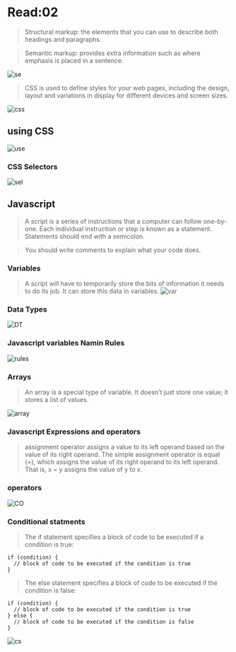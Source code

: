 # Read:02

>Structural markup: the elements that you can use to describe both headings and paragraphs.


>Semantic markup: provides extra information such as where emphasis is placed in a sentence.

![se](https://image.slidesharecdn.com/html5tutorialforbeginners-140117032126-phpapp01/95/html5-tutorial-for-beginners-44-638.jpg?cb=1389928989)

> CSS is used to define styles for your web pages, including the design, layout and variations in display for different devices and screen sizes.

![css](https://lh3.googleusercontent.com/proxy/evFh1yeHoznlllK0onSJVyLLQPzAXLyB3M6nu3Y8hiEdWzqDFrEO3-qCwkAccG1-k3Wmkr4OcFYSetZegmCGXDIqKxc4WMpUDvZYl5HzyD3-a1niv4N98qLpHmM)

## using CSS

![use](https://www.bitdegree.org/learn/storage/media/images/8c4493d3-110c-4a95-8b70-7626ce2d2f4e.jpg)

### CSS Selectors
![sel](vhttps://i.pinimg.com/originals/bc/97/96/bc97965579512f8a6d2303934f599c65.png)

## Javascript
> A script is a series of instructions that a computer can follow one-by-one. Each individual instruction or step is known as a statement. Statements should end with a semicolon.

>You should write comments to explain what your code does.

### Variables

>A script will have to temporarily store the bits of information it
needs to do its job. It can store this data in variables.
![var](https://miro.medium.com/max/734/1*IKWdLy1iqPGcVgaYZDlhvg.png)

### Data Types

![DT](https://www.supinfo.com/articles/resources/231580/5418/1.png)

### Javascript variables Namin Rules

![rules](
    https://www.google.com/url?sa=i&url=https%3A%2F%2Fslideplayer.com%2Fslide%2F10568090%2F&psig=AOvVaw1VYVBQ43dKXYeZG4L4RxKB&ust=1588458195462000&source=images&cd=vfe&ved=0CAIQjRxqFwoTCKCg_obak-kCFQAAAAAdAAAAABAK)

### Arrays

> An array is a special type of variable. It doesn't just store one value; it stores a list of values.

![array](https://image.slidesharecdn.com/oojs-1229037721986393-1/95/beginning-objectoriented-javascript-18-728.jpg?cb=1229139637)

### Javascript Expressions and operators

>assignment operator assigns a value to its left operand based on the value of its right operand. The simple assignment operator is equal (=), which assigns the value of its right operand to its left operand. That is, x = y assigns the value of y to x.

### operators

![CO](https://lh3.googleusercontent.com/proxy/7b4yVjsOoEW0bXhzJPPXZtLFQwmX_iXzyyJ4wCqLAOpJht-IdqyeN8HuEMYOjGxaalhxdV3YvF-_sL58kwpaaR60AulyzXBAO9K7L3Xd)

### Conditional statments
> The if statement specifies a block of code to be executed if a condition is true:

~~~~
if (condition) {
  // block of code to be executed if the condition is true
}
~~~~

>The else statement specifies a block of code to be executed if the condition is false:

~~~~
if (condition) {
  // block of code to be executed if the condition is true
} else {
  // block of code to be executed if the condition is false
}
~~~~

![cs](https://cdn.javascripttutorial.net/wp-content/uploads/2016/08/JavaScript-if-else-statment.png)


